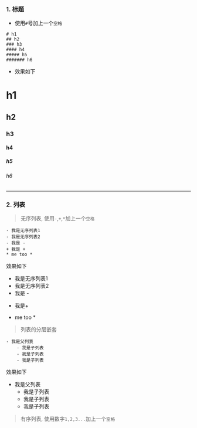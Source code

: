 ### 1. 标题
- 使用`#`号加上一个`空格`

```
# h1
## h2 
### h3
#### h4
##### h5 
####### h6
```
- 效果如下
# h1
## h2 
### h3
#### h4
##### h5 
###### h6

---
### 2. 列表
> 无序列表, 使用`-`,`+`,`*`加上一个`空格`

```
- 我是无序列表1
- 我是无序列表2
- 我是 -
+ 我是 +
* me too *
```
效果如下

- 我是无序列表1
- 我是无序列表2
- 我是 -
+ 我是+
* me too *


> 列表的分层嵌套

```
- 我是父列表
    - 我是子列表
    - 我是子列表
    - 我是子列表
```
效果如下
- 我是父列表
    - 我是子列表
    - 我是子列表
    - 我是子列表


> 有序列表, 使用数字`1,2,3...`加上一个`空格`



